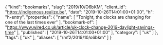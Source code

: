 {
  "kind": "bookmarks",
  "slug": "2019/10/O6bKM",
  "client_id": "https://indigenous.realize.be",
  "date": "2019-10-26T14:01:00+01:00",
  "h": "h-entry",
  "properties": {
    "name": [
      "Tonight, the clocks are changing for one of the last times ever"
    ],
    "bookmark-of": [
      "https://www.wired.co.uk/article/uk-clock-change-2019-daylight-savings-time"
    ],
    "published": [
      "2019-10-26T14:01:00+01:00"
    ],
    "category": [
      "uk"
    ]
  },
  "tags": [
    "uk"
  ],
  "aliases": [
    "/mf2/2019/10/o6bkm"
  ]
}
